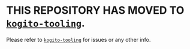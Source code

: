 # THIS REPOSITORY HAS MOVED TO [`kogito-tooling`](https://github.com/kiegroup/kogito-tooling).

Please refer to [`kogito-tooling`](https://github.com/kiegroup/kogito-tooling) for issues or any other info.

